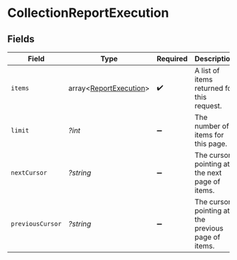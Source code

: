 # CollectionReportExecution


## Fields

| Field                                              | Type                                               | Required                                           | Description                                        | Example                                            |
| -------------------------------------------------- | -------------------------------------------------- | -------------------------------------------------- | -------------------------------------------------- | -------------------------------------------------- |
| `items`                                            | array<[ReportExecution](./ReportExecution.md)>     | :heavy_check_mark:                                 | A list of items returned for this request.         |                                                    |
| `limit`                                            | *?int*                                             | :heavy_minus_sign:                                 | The number of items for this page.                 | 20                                                 |
| `nextCursor`                                       | *?string*                                          | :heavy_minus_sign:                                 | The cursor pointing at the next page of items.     | ZXhhbXBsZTE                                        |
| `previousCursor`                                   | *?string*                                          | :heavy_minus_sign:                                 | The cursor pointing at the previous page of items. | Xkjss7asS                                          |